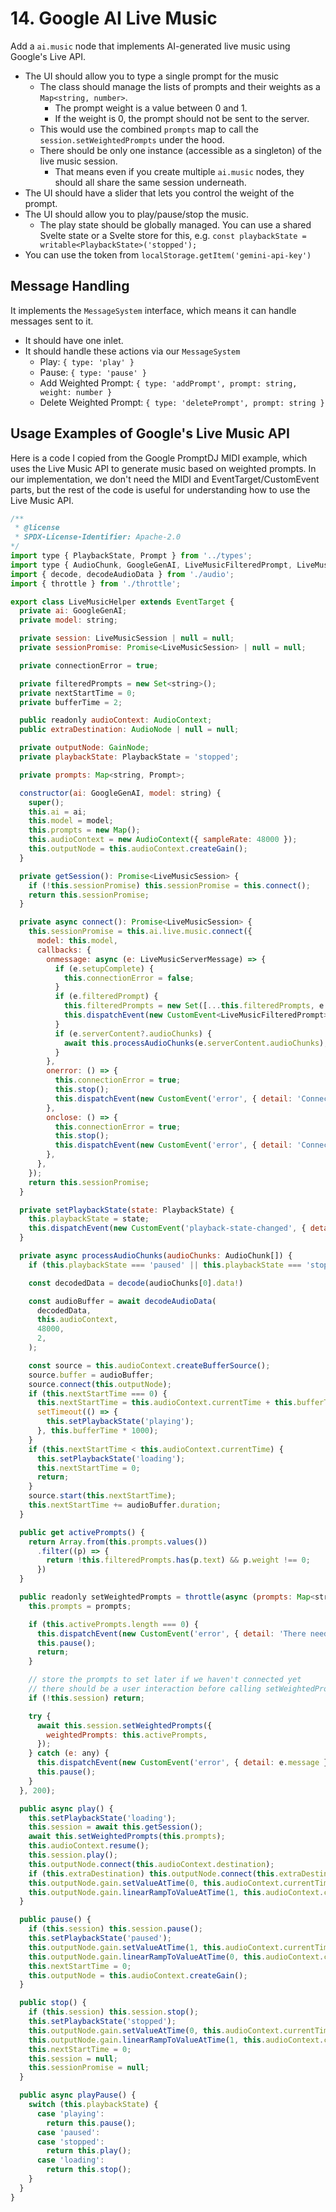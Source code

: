 # 14. Google AI Live Music

Add a `ai.music` node that implements AI-generated live music using Google's Live API.

- The UI should allow you to type a single prompt for the music
  - The class should manage the lists of prompts and their weights as a `Map<string, number>`.
    - The prompt weight is a value between 0 and 1.
    - If the weight is 0, the prompt should not be sent to the server.
  - This would use the combined `prompts` map to call the `session.setWeightedPrompts` under the hood.
  - There should be only one instance (accessible as a singleton) of the live music session.
    - That means even if you create multiple `ai.music` nodes, they should all share the same session underneath.
- The UI should have a slider that lets you control the weight of the prompt.
- The UI should allow you to play/pause/stop the music.
  - The play state should be globally managed. You can use a shared Svelte state or a Svelte store for this, e.g. `const playbackState = writable<PlaybackState>('stopped');`
- You can use the token from `localStorage.getItem('gemini-api-key')`

## Message Handling

It implements the `MessageSystem` interface, which means it can handle messages sent to it.

- It should have one inlet.
- It should handle these actions via our `MessageSystem`
  - Play: `{ type: 'play' }`
  - Pause: `{ type: 'pause' }`
  - Add Weighted Prompt: `{ type: 'addPrompt', prompt: string, weight: number }`
  - Delete Weighted Prompt: `{ type: 'deletePrompt', prompt: string }`

## Usage Examples of Google's Live Music API

Here is a code I copied from the Google PromptDJ MIDI example, which uses the Live Music API to generate music based on weighted prompts. In our implementation, we don't need the MIDI and EventTarget/CustomEvent parts, but the rest of the code is useful for understanding how to use the Live Music API.

```js
/**
 * @license
 * SPDX-License-Identifier: Apache-2.0
*/
import type { PlaybackState, Prompt } from '../types';
import type { AudioChunk, GoogleGenAI, LiveMusicFilteredPrompt, LiveMusicServerMessage, LiveMusicSession } from '@google/genai';
import { decode, decodeAudioData } from './audio';
import { throttle } from './throttle';

export class LiveMusicHelper extends EventTarget {
  private ai: GoogleGenAI;
  private model: string;

  private session: LiveMusicSession | null = null;
  private sessionPromise: Promise<LiveMusicSession> | null = null;

  private connectionError = true;

  private filteredPrompts = new Set<string>();
  private nextStartTime = 0;
  private bufferTime = 2;

  public readonly audioContext: AudioContext;
  public extraDestination: AudioNode | null = null;

  private outputNode: GainNode;
  private playbackState: PlaybackState = 'stopped';

  private prompts: Map<string, Prompt>;

  constructor(ai: GoogleGenAI, model: string) {
    super();
    this.ai = ai;
    this.model = model;
    this.prompts = new Map();
    this.audioContext = new AudioContext({ sampleRate: 48000 });
    this.outputNode = this.audioContext.createGain();
  }

  private getSession(): Promise<LiveMusicSession> {
    if (!this.sessionPromise) this.sessionPromise = this.connect();
    return this.sessionPromise;
  }

  private async connect(): Promise<LiveMusicSession> {
    this.sessionPromise = this.ai.live.music.connect({
      model: this.model,
      callbacks: {
        onmessage: async (e: LiveMusicServerMessage) => {
          if (e.setupComplete) {
            this.connectionError = false;
          }
          if (e.filteredPrompt) {
            this.filteredPrompts = new Set([...this.filteredPrompts, e.filteredPrompt.text!])
            this.dispatchEvent(new CustomEvent<LiveMusicFilteredPrompt>('filtered-prompt', { detail: e.filteredPrompt }));
          }
          if (e.serverContent?.audioChunks) {
            await this.processAudioChunks(e.serverContent.audioChunks);
          }
        },
        onerror: () => {
          this.connectionError = true;
          this.stop();
          this.dispatchEvent(new CustomEvent('error', { detail: 'Connection error, please restart audio.' }));
        },
        onclose: () => {
          this.connectionError = true;
          this.stop();
          this.dispatchEvent(new CustomEvent('error', { detail: 'Connection error, please restart audio.' }));
        },
      },
    });
    return this.sessionPromise;
  }

  private setPlaybackState(state: PlaybackState) {
    this.playbackState = state;
    this.dispatchEvent(new CustomEvent('playback-state-changed', { detail: state }));
  }

  private async processAudioChunks(audioChunks: AudioChunk[]) {
    if (this.playbackState === 'paused' || this.playbackState === 'stopped') return;

    const decodedData = decode(audioChunks[0].data!)

    const audioBuffer = await decodeAudioData(
      decodedData,
      this.audioContext,
      48000,
      2,
    );

    const source = this.audioContext.createBufferSource();
    source.buffer = audioBuffer;
    source.connect(this.outputNode);
    if (this.nextStartTime === 0) {
      this.nextStartTime = this.audioContext.currentTime + this.bufferTime;
      setTimeout(() => {
        this.setPlaybackState('playing');
      }, this.bufferTime * 1000);
    }
    if (this.nextStartTime < this.audioContext.currentTime) {
      this.setPlaybackState('loading');
      this.nextStartTime = 0;
      return;
    }
    source.start(this.nextStartTime);
    this.nextStartTime += audioBuffer.duration;
  }

  public get activePrompts() {
    return Array.from(this.prompts.values())
      .filter((p) => {
        return !this.filteredPrompts.has(p.text) && p.weight !== 0;
      })
  }

  public readonly setWeightedPrompts = throttle(async (prompts: Map<string, Prompt>) => {
    this.prompts = prompts;

    if (this.activePrompts.length === 0) {
      this.dispatchEvent(new CustomEvent('error', { detail: 'There needs to be one active prompt to play.' }));
      this.pause();
      return;
    }

    // store the prompts to set later if we haven't connected yet
    // there should be a user interaction before calling setWeightedPrompts
    if (!this.session) return;

    try {
      await this.session.setWeightedPrompts({
        weightedPrompts: this.activePrompts,
      });
    } catch (e: any) {
      this.dispatchEvent(new CustomEvent('error', { detail: e.message }));
      this.pause();
    }
  }, 200);

  public async play() {
    this.setPlaybackState('loading');
    this.session = await this.getSession();
    await this.setWeightedPrompts(this.prompts);
    this.audioContext.resume();
    this.session.play();
    this.outputNode.connect(this.audioContext.destination);
    if (this.extraDestination) this.outputNode.connect(this.extraDestination);
    this.outputNode.gain.setValueAtTime(0, this.audioContext.currentTime);
    this.outputNode.gain.linearRampToValueAtTime(1, this.audioContext.currentTime + 0.1);
  }

  public pause() {
    if (this.session) this.session.pause();
    this.setPlaybackState('paused');
    this.outputNode.gain.setValueAtTime(1, this.audioContext.currentTime);
    this.outputNode.gain.linearRampToValueAtTime(0, this.audioContext.currentTime + 0.1);
    this.nextStartTime = 0;
    this.outputNode = this.audioContext.createGain();
  }

  public stop() {
    if (this.session) this.session.stop();
    this.setPlaybackState('stopped');
    this.outputNode.gain.setValueAtTime(0, this.audioContext.currentTime);
    this.outputNode.gain.linearRampToValueAtTime(1, this.audioContext.currentTime + 0.1);
    this.nextStartTime = 0;
    this.session = null;
    this.sessionPromise = null;
  }

  public async playPause() {
    switch (this.playbackState) {
      case 'playing':
        return this.pause();
      case 'paused':
      case 'stopped':
        return this.play();
      case 'loading':
        return this.stop();
    }
  }
}
```
